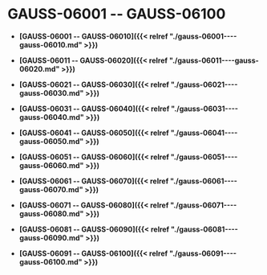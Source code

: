 # GAUSS-06001 -- GAUSS-06100

-   **[GAUSS-06001 -- GAUSS-06010]({{< relref "./gauss-06001----gauss-06010.md" >}})**  

-   **[GAUSS-06011 -- GAUSS-06020]({{< relref "./gauss-06011----gauss-06020.md" >}})**  

-   **[GAUSS-06021 -- GAUSS-06030]({{< relref "./gauss-06021----gauss-06030.md" >}})**  

-   **[GAUSS-06031 -- GAUSS-06040]({{< relref "./gauss-06031----gauss-06040.md" >}})**  

-   **[GAUSS-06041 -- GAUSS-06050]({{< relref "./gauss-06041----gauss-06050.md" >}})**  

-   **[GAUSS-06051 -- GAUSS-06060]({{< relref "./gauss-06051----gauss-06060.md" >}})**  

-   **[GAUSS-06061 -- GAUSS-06070]({{< relref "./gauss-06061----gauss-06070.md" >}})**  

-   **[GAUSS-06071 -- GAUSS-06080]({{< relref "./gauss-06071----gauss-06080.md" >}})**  

-   **[GAUSS-06081 -- GAUSS-06090]({{< relref "./gauss-06081----gauss-06090.md" >}})**  

-   **[GAUSS-06091 -- GAUSS-06100]({{< relref "./gauss-06091----gauss-06100.md" >}})**  


